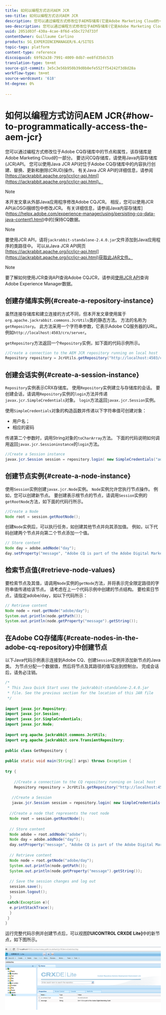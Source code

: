 ```yaml
---
title: 如何以编程方式访问AEM JCR
seo-title: 如何以编程方式访问AEM JCR
description: 您可以通过编程方式修改位于AEM存储库(它是Adobe Marketing Cloud的一部分)中的节点和属性
seo-description: 您可以通过编程方式修改位于AEM存储库(它是Adobe Marketing Cloud的一部分)中的节点和属性
uuid: 2051d03f-430a-4cae-8f6d-e5bc727d733f
contentOwner: Guillaume Carlino
products: SG_EXPERIENCEMANAGER/6.4/SITES
topic-tags: platform
content-type: reference
discoiquuid: 69f62a38-7991-4009-8db7-ee8fd35dc535
translation-type: tm+mt
source-git-commit: 3e5c3e56b950b39d0b0efe552ff54242f3d8d28a
workflow-type: tm+mt
source-wordcount: '618'
ht-degree: 0%

---
```



# 如何以编程方式访问AEM JCR{#how-to-programmatically-access-the-aem-jcr}

您可以通过编程方式修改位于Adobe CQ存储库中的节点和属性，该存储库是Adobe Marketing Cloud的一部分。 要访问CQ存储库，请使用Java内容存储库(JCR)API。 您可以使用Java JCR API对位于Adobe CQ存储库中的内容执行创建、替换、更新和删除(CRUD)操作。 有关Java JCR API的详细信息，请参阅[https://jackrabbit.apache.org/jcr/jcr-api.html](https://jackrabbit.apache.org/jcr/jcr-api.html)。

>[!NOTE]
>
>本开发文章从外部Java应用程序修改Adobe CQJCR。 相反，您可以使用JCR API从OSGi捆绑包中修改JCR。 有关详细信息，请参阅Java内容存储库](https://helpx.adobe.com/experience-manager/using/persisting-cq-data-java-content1.html)中的[保持CQ数据。

>[!NOTE]
>
>要使用JCR API，请将`jackrabbit-standalone-2.4.0.jar`文件添加到Java应用程序的类路径中。 可以从Java JCR API网页[https://jackrabbit.apache.org/jcr/jcr-api.html](https://jackrabbit.apache.org/jcr/jcr-api.html)获取此JAR文件。

>[!NOTE]
>
>要了解如何使用JCR查询API查询Adobe CQJCR，请参阅[使用JCR API](https://helpx.adobe.com/experience-manager/using/querying-experience-manager-data-using1.html)查询Adobe Experience Manager数据。

## 创建存储库实例{#create-a-repository-instance}

虽然连接存储库和建立连接的方式不同，但本开发文章使用属于`org.apache.jackrabbit.commons.JcrUtils`类的静态方法。 方法的名称为`getRepository`。 此方法采用一个字符串参数，它表示Adobe CQ服务器的URL。 例如`http://localhost:4503/crx/server`。

`getRepository`方法返回一个`Repository`实例，如下面的代码示例所示。

```java
//Create a connection to the AEM JCR repository running on local host
Repository repository = JcrUtils.getRepository("http://localhost:4503/crx/server");
```

## 创建会话实例{#create-a-session-instance}

`Repository`实例表示CRX存储库。 使用`Repository`实例建立与存储库的会话。 要创建会话，请调用`Repository`实例的`login`方法并传递`javax.jcr.SimpleCredentials`对象。 `login`方法返回`javax.jcr.Session`实例。

使用`SimpleCredentials`对象的构造函数并传递以下字符串值可创建对象：

* 用户名；
* 相应的密码

传递第二个参数时，调用String对象的`toCharArray`方法。 下面的代码说明如何调用返回`javax.jcr.Sessioninstance`的`login`方法。

```java
//Create a Session instance
javax.jcr.Session session = repository.login( new SimpleCredentials("admin", "admin".toCharArray()));
```

## 创建节点实例{#create-a-node-instance}

使用`Session`实例创建`javax.jcr.Node`实例。 `Node`实例允许您执行节点操作。 例如，您可以创建新节点。 要创建表示根节点的节点，请调用`Session`实例的`getRootNode`方法，如下面的代码行所示。

```java
//Create a Node
Node root = session.getRootNode();
```

创建`Node`实例后，可以执行任务，如创建其他节点并向其添加值。 例如，以下代码创建两个节点并向第二个节点添加一个值。

```java
// Store content 
Node day = adobe.addNode("day");
day.setProperty("message", "Adobe CQ is part of the Adobe Digital Marketing Suite!");
```

## 检索节点值{#retrieve-node-values}

要检索节点及其值，请调用`Node`实例的`getNode`方法，并将表示完全限定路径的字符串值传递给该节点。 请考虑在上一个代码示例中创建的节点结构。 要检索日节点，请指定adobe/day，如以下代码所示：

```java
// Retrieve content
Node node = root.getNode("adobe/day");
System.out.println(node.getPath());
System.out.println(node.getProperty("message").getString());
```

## 在Adobe CQ存储库{#create-nodes-in-the-adobe-cq-repository}中创建节点

以下Java代码示例表示连接到Adobe CQ、创建`Session`实例并添加新节点的Java类。 为节点分配一个数据值，然后将节点及其路径的值写出到控制台。 完成会话后，请务必注销。

```java
/*
 * This Java Quick Start uses the jackrabbit-standalone-2.4.0.jar
 * file. See the previous section for the location of this JAR file
 */
 
import javax.jcr.Repository; 
import javax.jcr.Session; 
import javax.jcr.SimpleCredentials; 
import javax.jcr.Node; 
 
import org.apache.jackrabbit.commons.JcrUtils;
import org.apache.jackrabbit.core.TransientRepository;

public class GetRepository {

public static void main(String[] args) throws Exception { 
 
try { 
 
    //Create a connection to the CQ repository running on local host 
    Repository repository = JcrUtils.getRepository("http://localhost:4503/crx/server");
   
   //Create a Session
   javax.jcr.Session session = repository.login( new SimpleCredentials("admin", "admin".toCharArray())); 
 
  //Create a node that represents the root node
  Node root = session.getRootNode(); 
 
  // Store content 
  Node adobe = root.addNode("adobe"); 
  Node day = adobe.addNode("day"); 
  day.setProperty("message", "Adobe CQ is part of the Adobe Digital Marketing Suite!");

  // Retrieve content 
  Node node = root.getNode("adobe/day"); 
  System.out.println(node.getPath()); 
  System.out.println(node.getProperty("message").getString()); 
 
  // Save the session changes and log out
  session.save(); 
  session.logout();
  }
 catch(Exception e){
  e.printStackTrace();
  }
 } 
}
```

运行完整代码示例并创建节点后，可以视图&#x200B;**[!UICONTROL CRXDE Lite]**&#x200B;中的新节点，如下图所示。

![chlimage_1-68](assets/chlimage_1-68.png)


